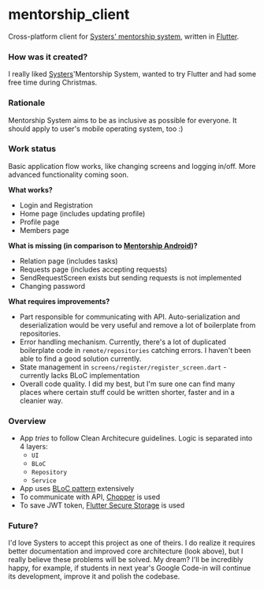 # mentorship_client

Cross-platform client for [Systers&#x27; mentorship system](https://github.com/systers/mentorship-backend), 
written in [Flutter](https://flutter.dev/).

### How was it created?
I really liked [Systers](https://github.com/systers)'Mentorship System, wanted to try Flutter and had some free time during Christmas.

### Rationale
Mentorship System aims to be as inclusive as possible for everyone. It should apply
to user's mobile operating system, too :)

### Work status
Basic application flow works, like changing screens and logging in/off. More
advanced functionality coming soon.

**What works?**
- Login and Registration
- Home page (includes updating profile)
- Profile page
- Members page 

**What is missing (in comparison to [Mentorship Android](https://github.com/systers/mentorship-android))?**
- Relation page (includes tasks)
- Requests page (includes accepting requests)
- SendRequestScreen exists but sending requests is not implemented
- Changing password

**What requires improvements?**
- Part responsible for communicating with API. Auto-serialization and deserialization would
be very useful and remove a lot of boilerplate from repositories.
- Error handling mechanism. Currently, there's a lot of duplicated boilerplate code in `remote/repositories`
catching errors. I haven't been able to find a good solution currently.
- State management in `screens/register/register_screen.dart` - currently lacks BLoC implementation
- Overall code quality. I did my best, but I'm sure one can find many places where certain
stuff could be written shorter, faster and in a cleanier way.
### Overview
- App *tries* to follow Clean Architecure guidelines. Logic is separated into 4 layers:
    - `UI`
    - `BLoC`
    - `Repository`
    - `Service`
- App uses [BLoC pattern](https://bloclibrary.dev/#/coreconcepts) extensively
- To communicate with API, [Chopper](https://pub.dev/packages/chopper) is used
- To save JWT token, [Flutter Secure Storage](https://pub.dev/packages/flutter_secure_storage) is used

### Future?
I'd love Systers to accept this project as one of theirs. I do realize it requires 
better documentation and improved core architecture (look above), but I really believe
these problems will be solved.
My dream? I'll be incredibly happy, for example, if students in next year's Google Code-in will continue its development,
improve it and polish the codebase.